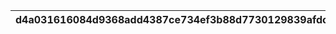 |d4a031616084d9368add4387ce734ef3b88d7730129839afdcedfb1aea7f0fcc|bc4a8a994c588ed39b25f6a6cf6e83e832791e908d046bd7d2e0eb763cf5d823|969d149c6af89ea5e00bb50c1dec0cea1313797a315a66725cc7a7a45d8dead1|4c6739f1c75af06f3a154eb83e187dff896f09ccaf2ece985e3f858725d3314a|2d83aae9c30cd9ad214ed51427383d01605b75cd9562d2e7461048b92217972f|30f471ea01679a98324239164d1deda8a23a3d0b94f19ccef83414519b2d71fb|dad6f39114c1dbf1d7c40b435b8a69a94a6bab5430a626f646ae6922038df3fc|ce582f2cedf5674ca468b4d33f761e6ab246e80cc29470cb650f3d5fec99c333|0bcb7adaf21ea41f6d1c620fbe8c41a2c0fabe055321acceecf9c96e91e1501c|7017df4a966b55f74744a9769aec541b2e047d90a2cf717982fb2c83146bc099|28d9aaeaaaeac5c960323fbc0472f167ebc9745ccf1fba6627c85a324950083c|
| --- | --- | --- | --- | --- | --- | --- | --- | --- | --- | --- |